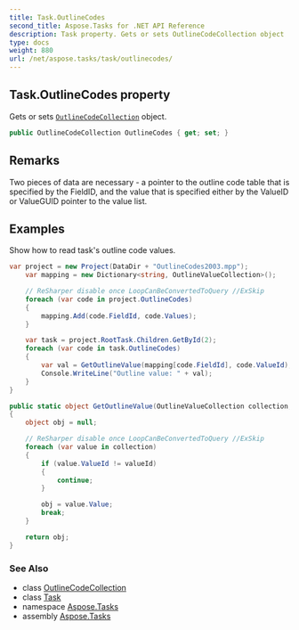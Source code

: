 ```yaml
---
title: Task.OutlineCodes
second_title: Aspose.Tasks for .NET API Reference
description: Task property. Gets or sets OutlineCodeCollection object
type: docs
weight: 880
url: /net/aspose.tasks/task/outlinecodes/
---
```

## Task.OutlineCodes property

Gets or sets [`OutlineCodeCollection`](../../outlinecodecollection/) object.

```csharp
public OutlineCodeCollection OutlineCodes { get; set; }
```

## Remarks

Two pieces of data are necessary - a pointer to the outline code table that is specified by the FieldID, and the value that is specified either by the ValueID or ValueGUID pointer to the value list.

## Examples

Show how to read task's outline code values.

```csharp
var project = new Project(DataDir + "OutlineCodes2003.mpp");
    var mapping = new Dictionary<string, OutlineValueCollection>();

    // ReSharper disable once LoopCanBeConvertedToQuery //ExSkip
    foreach (var code in project.OutlineCodes)
    {
        mapping.Add(code.FieldId, code.Values);
    }

    var task = project.RootTask.Children.GetById(2);
    foreach (var code in task.OutlineCodes)
    {
        var val = GetOutlineValue(mapping[code.FieldId], code.ValueId);
        Console.WriteLine("Outline value: " + val);
    }
}

public static object GetOutlineValue(OutlineValueCollection collection, int valueId)
{
    object obj = null;

    // ReSharper disable once LoopCanBeConvertedToQuery //ExSkip
    foreach (var value in collection)
    {
        if (value.ValueId != valueId)
        {
            continue;
        }

        obj = value.Value;
        break;
    }

    return obj;
}
```

### See Also

* class [OutlineCodeCollection](../../outlinecodecollection/)
* class [Task](../)
* namespace [Aspose.Tasks](../../task/)
* assembly [Aspose.Tasks](../../../)


